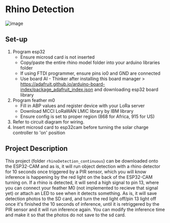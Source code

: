 # Rhino Detection

![image](tinyscrubcam/esp32CAMBuild/images/tinyscrubcam.png)

## Set-up
1) Program esp32
   - Ensure microsd card is not inserted
   - Copy/paste the entire rhino model folder into your arduino libraries folder
   - If using FTDI programmer, ensure pins io0 and GND are connected
   - Use board AI - Thinker after installing this board manager > https://adafruit.github.io/arduino-board-index/package_adafruit_index.json and downloading esp32 board library
2) Program feather m0
   - Fill in ABP values and register device with your LoRa server
   - Download MCCI LoRaWAN LMIC library by IBM library
   - Ensure config is set to proper region (868 for Africa, 915 for US)
3) Refer to circuit diagram for wiring.
4) Insert microsd card to esp32cam before turning the solar charge controller to 'on' position
   
## Project Description

This project (folder `rhinoDetection_continuous`) can be downloaded onto the ESP32-CAM and
as is, it will run object detection with a rhino detector
for 10 seconds once triggered by a PIR sensor, which you
will know inference is happening by the red light
on the back of the ESP32-CAM turning on. If a rhino
is detected, it will send a high signal to pin 13, where
you can connect your feather M0 (not implemented to recieve
that signal yet) or attach an LED to see when it detects something. 
As is, it will save detection photos to the SD card, and turn the
red light off/pin 13 light off once it's finished the 10 seconds
of inference, until it is retriggered by the PIR sensor and it 
will run inference again. You can modify the inference time and
make it so that the photos do not save to the sd card.
